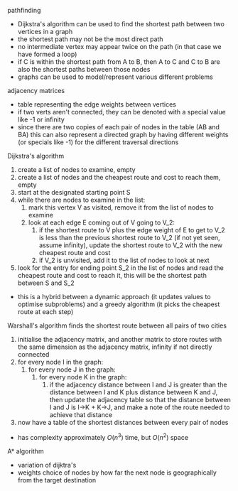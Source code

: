 pathfinding
- Dijkstra's algorithm can be used to find the shortest path between two vertices in a graph
- the shortest path may not be the most direct path
- no intermediate vertex may appear twice on the path (in that case we have formed a loop)
- if C is within the shortest path from A to B, then A to C and C to B are also the shortest paths between those nodes
- graphs can be used to model/represent various different problems

adjacency matrices
- table representing the edge weights between vertices
- if two verts aren't connected, they can be denoted with a special value like -1 or infinity
- since there are two copies of each pair of nodes in the table (AB and BA) this can also represent a directed graph by having different weights (or specials like -1) for the different traversal directions

Dijkstra's algorithm
1. create a list of nodes to examine, empty
2. create a list of nodes and the cheapest route and cost to reach them, empty
3. start at the designated starting point S
4. while there are nodes to examine in the list:
	1. mark this vertex V as visited, remove it from the list of nodes to examine
	2. look at each edge E coming out of V going to V_2:
		1. if the shortest route to V plus the edge weight of E to get to V_2 is less than the previous shortest route to V_2 (if not yet seen, assume infinity), update the shortest route to V_2 with the new cheapest route and cost
		2. if V_2 is unvisited, add it to the list of nodes to look at next
5. look for the entry for ending point S_2 in the list of nodes and read the cheapest route and cost to reach it, this will be the shortest path between S and S_2
- this is a hybrid between a dynamic approach (it updates values to optimise subproblems) and a greedy algorithm (it picks the cheapest route at each step)

Warshall's algorithm finds the shortest route between all pairs of two cities
1. initialise the adjacency matrix, and another matrix to store routes with the same dimension as the adjacency matrix, infinity if not directly connected
2. for every node I in the graph:
	1. for every node J in the graph:
		1. for every node K in the graph:
			1. if the adjacency distance between I and J is greater than the distance between I and K plus distance between K and J, then update the adjacency table so that the distance between I and J is I->K + K->J, and make a note of the route needed to achieve that distance
3. now have a table of the shortest distances between every pair of nodes
- has complexity approximately $O(n^3)$ time, but $O(n^2)$ space

A* algorithm
- variation of dijktra's
- weights choice of nodes by how far the next node is geographically from the target destination

